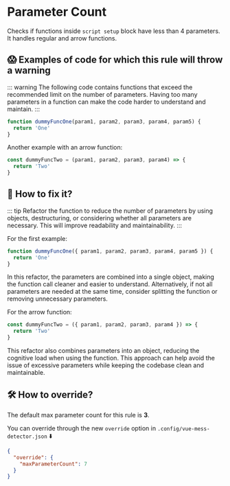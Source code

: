 # Parameter Count

Checks if functions inside `script setup` block have less than 4 parameters. It handles regular and arrow functions.

## 😱 Examples of code for which this rule will throw a warning

::: warning
The following code contains functions that exceed the recommended limit on the number of parameters. Having too many parameters in a function can make the code harder to understand and maintain.
:::

```javascript
function dummyFuncOne(param1, param2, param3, param4, param5) {
  return 'One'
}
```

Another example with an arrow function:

```javascript
const dummyFuncTwo = (param1, param2, param3, param4) => {
  return 'Two'
}
```

## 🤩 How to fix it?

::: tip
Refactor the function to reduce the number of parameters by using objects, destructuring, or considering whether all parameters are necessary. This will improve readability and maintainability.
:::

For the first example:

```javascript
function dummyFuncOne({ param1, param2, param3, param4, param5 }) {
  return 'One'
}
```

In this refactor, the parameters are combined into a single object, making the function call cleaner and easier to understand. Alternatively, if not all parameters are needed at the same time, consider splitting the function or removing unnecessary parameters.

For the arrow function:

```javascript
const dummyFuncTwo = ({ param1, param2, param3, param4 }) => {
  return 'Two'
}
```

This refactor also combines parameters into an object, reducing the cognitive load when using the function. This approach can help avoid the issue of excessive parameters while keeping the codebase clean and maintainable.

## 🛠 How to override?

The default max parameter count for this rule is **3**.

You can override through the new `override` option in `.config/vue-mess-detector.json` ⬇️

```json
{
  "override": {
    "maxParameterCount": 7
  }
}